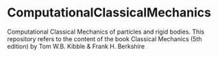 # ComputationalClassicalMechanics
Computational Classical Mechanics of particles and rigid bodies. This repository refers to the content of the book Classical Mechanics (5th edition) by Tom W.B. Kibble &amp; Frank H. Berkshire
